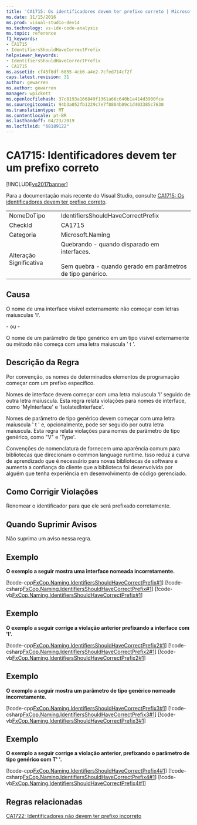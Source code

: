 ```yaml
---
title: 'CA1715: Os identificadores devem ter prefixo correto | Microsoft Docs'
ms.date: 11/15/2016
ms.prod: visual-studio-dev14
ms.technology: vs-ide-code-analysis
ms.topic: reference
f1_keywords:
- CA1715
- IdentifiersShouldHaveCorrectPrefix
helpviewer_keywords:
- IdentifiersShouldHaveCorrectPrefix
- CA1715
ms.assetid: cf45f8df-6855-4cb6-a4e2-7cfed714cf2f
caps.latest.revision: 31
author: gewarren
ms.author: gewarren
manager: wpickett
ms.openlocfilehash: 37c8193a166849f1361a66c640b1a414d3900fca
ms.sourcegitcommit: 94b3a052fb1229c7e7f8804b09c1d403385c7630
ms.translationtype: MT
ms.contentlocale: pt-BR
ms.lasthandoff: 04/23/2019
ms.locfileid: "68189122"
---
```

# <a name="ca1715-identifiers-should-have-correct-prefix"></a>CA1715: Identificadores devem ter um prefixo correto
[!INCLUDE[vs2017banner](../includes/vs2017banner.md)]

Para a documentação mais recente do Visual Studio, consulte [CA1715: Os identificadores devem ter prefixo correto](https://docs.microsoft.com/visualstudio/code-quality/ca1715-identifiers-should-have-correct-prefix).  
  
|||  
|-|-|  
|NomeDoTipo|IdentifiersShouldHaveCorrectPrefix|  
|CheckId|CA1715|  
|Categoria|Microsoft.Naming|  
|Alteração Significativa|Quebrando - quando disparado em interfaces.<br /><br /> Sem quebra - quando gerado em parâmetros de tipo genérico.|  
  
## <a name="cause"></a>Causa  
 O nome de uma interface visível externamente não começar com letras maiusculas 'I'.  
  
 - ou -  
  
 O nome de um parâmetro de tipo genérico em um tipo visível externamente ou método não começa com uma letra maiuscula ' t '.  
  
## <a name="rule-description"></a>Descrição da Regra  
 Por convenção, os nomes de determinados elementos de programação começar com um prefixo específico.  
  
 Nomes de interface devem começar com uma letra maiuscula 'I' seguido de outra letra maiuscula. Esta regra relata violações para nomes de interface, como 'MyInterface' e 'IsolatedInterface'.  
  
 Nomes de parâmetro de tipo genérico devem começar com uma letra maiuscula ' t ' e, opcionalmente, pode ser seguido por outra letra maiuscula. Esta regra relata violações para nomes de parâmetro de tipo genérico, como "V" e 'Type'.  
  
 Convenções de nomenclatura de fornecem uma aparência comum para bibliotecas que direcionam o common language runtime. Isso reduz a curva de aprendizado que é necessário para novas bibliotecas de software e aumenta a confiança do cliente que a biblioteca foi desenvolvida por alguém que tenha experiência em desenvolvimento de código gerenciado.  
  
## <a name="how-to-fix-violations"></a>Como Corrigir Violações  
 Renomear o identificador para que ele será prefixado corretamente.  
  
## <a name="when-to-suppress-warnings"></a>Quando Suprimir Avisos  
 Não suprima um aviso nessa regra.  
  
## <a name="example"></a>Exemplo  
 **O exemplo a seguir mostra uma interface nomeada incorretamente.**  
  
 [!code-cpp[FxCop.Naming.IdentifiersShouldHaveCorrectPrefix#1](../snippets/cpp/VS_Snippets_CodeAnalysis/FxCop.Naming.IdentifiersShouldHaveCorrectPrefix/cpp/FxCop.Naming.IdentifiersShouldHaveCorrectPrefix.cpp#1)]
 [!code-csharp[FxCop.Naming.IdentifiersShouldHaveCorrectPrefix#1](../snippets/csharp/VS_Snippets_CodeAnalysis/FxCop.Naming.IdentifiersShouldHaveCorrectPrefix/cs/FxCop.Naming.IdentifiersShouldHaveCorrectPrefix.cs#1)]
 [!code-vb[FxCop.Naming.IdentifiersShouldHaveCorrectPrefix#1](../snippets/visualbasic/VS_Snippets_CodeAnalysis/FxCop.Naming.IdentifiersShouldHaveCorrectPrefix/vb/FxCop.Naming.IdentifiersShouldHaveCorrectPrefix.vb#1)]  
  
## <a name="example"></a>Exemplo  
 **O exemplo a seguir corrige a violação anterior prefixando a interface com 'I'.**  
  
 [!code-cpp[FxCop.Naming.IdentifiersShouldHaveCorrectPrefix2#1](../snippets/cpp/VS_Snippets_CodeAnalysis/FxCop.Naming.IdentifiersShouldHaveCorrectPrefix2/cpp/FxCop.Naming.IdentifiersShouldHaveCorrectPrefix2.cpp#1)]
 [!code-csharp[FxCop.Naming.IdentifiersShouldHaveCorrectPrefix2#1](../snippets/csharp/VS_Snippets_CodeAnalysis/FxCop.Naming.IdentifiersShouldHaveCorrectPrefix2/cs/FxCop.Naming.IdentifiersShouldHaveCorrectPrefix2.cs#1)]
 [!code-vb[FxCop.Naming.IdentifiersShouldHaveCorrectPrefix2#1](../snippets/visualbasic/VS_Snippets_CodeAnalysis/FxCop.Naming.IdentifiersShouldHaveCorrectPrefix2/vb/FxCop.Naming.IdentifiersShouldHaveCorrectPrefix2.vb#1)]  
  
## <a name="example"></a>Exemplo  
 **O exemplo a seguir mostra um parâmetro de tipo genérico nomeado incorretamente.**  
  
 [!code-cpp[FxCop.Naming.IdentifiersShouldHaveCorrectPrefix3#1](../snippets/cpp/VS_Snippets_CodeAnalysis/FxCop.Naming.IdentifiersShouldHaveCorrectPrefix3/cpp/FxCop.Naming.IdentifiersShouldHaveCorrectPrefix3.cpp#1)]
 [!code-csharp[FxCop.Naming.IdentifiersShouldHaveCorrectPrefix3#1](../snippets/csharp/VS_Snippets_CodeAnalysis/FxCop.Naming.IdentifiersShouldHaveCorrectPrefix3/cs/FxCop.Naming.IdentifiersShouldHaveCorrectPrefix3.cs#1)]
 [!code-vb[FxCop.Naming.IdentifiersShouldHaveCorrectPrefix3#1](../snippets/visualbasic/VS_Snippets_CodeAnalysis/FxCop.Naming.IdentifiersShouldHaveCorrectPrefix3/vb/FxCop.Naming.IdentifiersShouldHaveCorrectPrefix3.vb#1)]  
  
## <a name="example"></a>Exemplo  
 **O exemplo a seguir corrige a violação anterior, prefixando o parâmetro de tipo genérico com T' '.**  
  
 [!code-cpp[FxCop.Naming.IdentifiersShouldHaveCorrectPrefix4#1](../snippets/cpp/VS_Snippets_CodeAnalysis/FxCop.Naming.IdentifiersShouldHaveCorrectPrefix4/cpp/FxCop.Naming.IdentifiersShouldHaveCorrectPrefix4.cpp#1)]
 [!code-csharp[FxCop.Naming.IdentifiersShouldHaveCorrectPrefix4#1](../snippets/csharp/VS_Snippets_CodeAnalysis/FxCop.Naming.IdentifiersShouldHaveCorrectPrefix4/cs/FxCop.Naming.IdentifiersShouldHaveCorrectPrefix4.cs#1)]
 [!code-vb[FxCop.Naming.IdentifiersShouldHaveCorrectPrefix4#1](../snippets/visualbasic/VS_Snippets_CodeAnalysis/FxCop.Naming.IdentifiersShouldHaveCorrectPrefix4/vb/FxCop.Naming.IdentifiersShouldHaveCorrectPrefix4.vb#1)]  
  
## <a name="related-rules"></a>Regras relacionadas  
 [CA1722: Identificadores não devem ter prefixo incorreto](../code-quality/ca1722-identifiers-should-not-have-incorrect-prefix.md)
